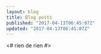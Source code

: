 ```yaml
---
layout: blog
title: Blog posts
published: "2017-04-13T06:45:07Z"
updated: "2017-04-13T06:45:07Z"
---
```


<# rien de rien #>
